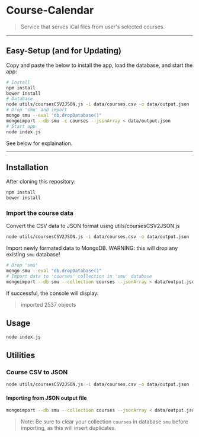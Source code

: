 Course-Calendar
===============

> Service that serves iCal files from user's selected courses.

-----

## Easy-Setup (and for Updating)

Copy and paste the below to install the app, load the database, and start the app:

```bash
# Install
npm install
bower install
# Database
node utils/coursesCSV2JSON.js -i data/courses.csv -o data/output.json
# Drop 'smu' and import
mongo smu --eval "db.dropDatabase()"
mongoimport --db smu -c courses --jsonArray < data/output.json
# Start app
node index.js
```

See below for explaination.

-----

## Installation

After cloning this repository:

```bash
npm install
bower install
```

### Import the course data

Convert the CSV data to JSON format using utils/coursesCSV2JSON.js
```bash
node utils/coursesCSV2JSON.js -i data/courses.csv -o data/output.json
```
Import newly formated data to MongoDB. WARNING: this will drop any existing `smu` database!
```bash
# Drop 'smu'
mongo smu --eval "db.dropDatabase()"
# Import data to 'courses' collection in 'smu' database
mongoimport --db smu --collection courses --jsonArray < data/output.json
```

If successful, the console will display:

> imported 2537 objects

## Usage

```bash
node index.js
```

## Utilities

### Course CSV to JSON

```bash
node utils/coursesCSV2JSON.js -i data/courses.csv -o data/output.json --pretty
```

#### Importing from JSON output file

```bash
mongoimport --db smu --collection courses --jsonArray < data/output.json
```

 > Note: Be sure to clear your collection `courses` in database `smu` before importing, as this will insert duplicates.
